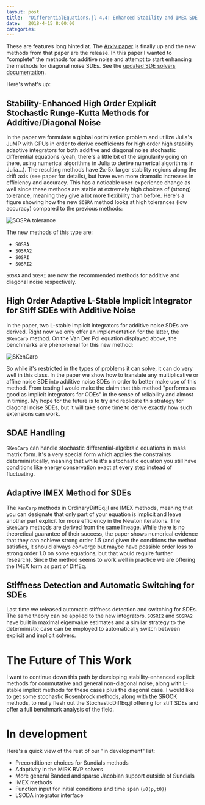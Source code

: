 ```yaml
---
layout: post
title:  "DifferentialEquations.jl 4.4: Enhanced Stability and IMEX SDE Integrators"
date:   2018-4-15 8:00:00
categories:
---
```


These are features long hinted at. The
[Arxiv paper]()
is finally up and the
new methods from that paper are the release. In this paper I wanted to "complete"
the methods for additive noise and attempt to start enhancing the methods for
diagonal noise SDEs. See the
[updated SDE solvers documentation](http://docs.juliadiffeq.org/latest/solvers/sde_solve.html).

Here's what's up:

## Stability-Enhanced High Order Explicit Stochastic Runge-Kutta Methods for Additive/Diagonal Noise

In the paper we formulate a global optimization problem and utilize Julia's
JuMP with GPUs in order to derive coefficients for high order high stability
adaptive integrators for both additive and diagonal noise stochastic differential
equations (yeah, there's a little bit of the signularity going on there, using
numerical algorithms in Julia to derive numerical algorithms in Julia...). The
resulting methods have 2x-5x larger stability regions along the drift axis (see
paper for details), but have even more dramatic increases in efficiency and
accuracy. This has a noticable user-experience change as well since these methods
are stable at extremely high choices of (strong) tolerance, meaning they give
a lot more flexibility than before. Here's a figure showing how the new `SOSRA`
method looks at high tolerances (low accuracy) compared to the previous methods:

![SOSRA tolerance](https://user-images.githubusercontent.com/1814174/38661858-1f245422-3de7-11e8-8fab-1734e0dc8611.PNG)

The new methods of this type are:

- `SOSRA`
- `SOSRA2`
- `SOSRI`
- `SOSRI2`

`SOSRA` and `SOSRI` are now the recommended methods for additive and diagonal
noise respectively.

## High Order Adaptive L-Stable Implicit Integrator for Stiff SDEs with Additive Noise

In the paper, two L-stable implicit integrators for additive noise SDEs are derived.
Right now we only offer an implementation for the latter, the `SKenCarp` method.
On the Van Der Pol equation displayed above, the benchmarks are phenomenal for
this new method:

![SKenCarp](https://user-images.githubusercontent.com/1814174/38661857-1f0700ca-3de7-11e8-8db4-55d47d23392b.PNG)

So while it's restricted in the types of problems it can solve, it can do very
well in this class. In the paper we show how to translate any multiplicative
or affine noise SDE into additive noise SDEs in order to better make use of this
method. From testing I would make the claim that this method "performs as good
as implicit integrators for ODEs" in the sense of reliability and almost in
timing. My hope for the future is to try and replicate this strategy for diagonal
noise SDEs, but it will take some time to derive exactly how such extensions
can work.

## SDAE Handling

`SKenCarp` can handle stochastic differential-algebraic equations in mass matrix
form. It's a very special form which applies the constraints deterministically,
meaning that while it's a stochastic equation you still have conditions like
energy conservation exact at every step instead of fluctuating.

## Adaptive IMEX Method for SDEs

The `KenCarp` methods in OrdinaryDiffEq.jl are IMEX methods, meaning that you can
designate that only part of your equation is implicit and leave another part
explicit for more efficiency in the Newton iterations. The `SKenCarp` methods are
derived from the same lineage. While there is no theoretical guarantee of their
success, the paper shows numerical evidence that they can achieve strong order
1.5 (and given the conditions the method satisfies, it should always converge
but maybe have possible order loss to strong order 1.0 on some equations, but
that would require further research). Since the method seems to work well in
practice we are offering the IMEX form as part of DiffEq.

## Stiffness Detection and Automatic Switching for SDEs

Last time we released automatic stiffness detection and switching for SDEs.
The same theory can be applied to the new integrators. `SOSRI2` and `SOSRA2`
have built in maximal eigenvalue estimates and a similar strategy to the
deterministic case can be employed to automatically switch between explicit and
implicit solvers.

# The Future of This Work

I want to continue down this path by developing stability-enhanced explicit
methods for commutative and general non-diagonal noise, along with L-stable
implicit methods for these cases plus the diagonal case. I would like to get
some stochastic Rosenbrock methods, along with the SROCK methods, to really
flesh out the StochasticDiffEq.jl offering for stiff SDEs and offer a full
benchmark analysis of the field.

# In development

Here's a quick view of the rest of our "in development" list:

- Preconditioner choices for Sundials methods
- Adaptivity in the MIRK BVP solvers
- More general Banded and sparse Jacobian support outside of Sundials
- IMEX methods
- Function input for initial conditions and time span (`u0(p,t0)`)
- LSODA integrator interface
